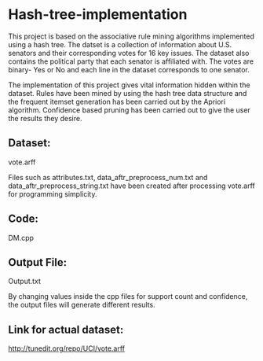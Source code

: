 # Hash-tree-implementation

This project is based on the associative rule mining algorithms implemented using a hash tree. The datset is a collection of information about U.S. senators and their corresponding votes for 16 key issues. The dataset also contains the political party that each senator is affiliated with. The votes are binary- Yes or No and each line in the dataset corresponds to one senator. 

The implementation of this project gives vital information hidden within the dataset. Rules have been mined by using the hash tree data structure and the frequent itemset generation has been carried out by the Apriori algorithm. Confidence based pruning has been carried out to give the user the results they desire.


Dataset:
--------
vote.arff

Files such as attributes.txt, data_aftr_preprocess_num.txt and data_aftr_preprocess_string.txt have been created after processing vote.arff for programming simplicity.

Code:
-----
DM.cpp

Output File:
------------
Output.txt

By changing values inside the cpp files for support count and confidence, the output files will generate different results.

Link for actual dataset:
------------------------
http://tunedit.org/repo/UCI/vote.arff
